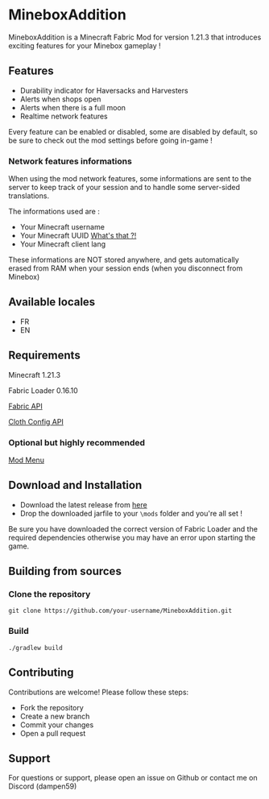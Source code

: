 # MineboxAddition
MineboxAddition is a Minecraft Fabric Mod for version 1.21.3 that introduces exciting features for your Minebox gameplay !

## Features

- Durability indicator for Haversacks and Harvesters
- Alerts when shops open
- Alerts when there is a full moon
- Realtime network features

Every feature can be enabled or disabled, some are disabled by default, so be sure to check out the mod settings before going in-game !

### Network features informations
When using the mod network features, some informations are sent to the server to keep track of your session and to handle some server-sided translations.

The informations used are :
- Your Minecraft username
- Your Minecraft UUID [What's that ?!](https://minecraft.fandom.com/wiki/Universally_unique_identifier)
- Your Minecraft client lang

These informations are NOT stored anywhere, and gets automatically erased from RAM when your session ends (when you disconnect from Minebox)

## Available locales
- FR
- EN

## Requirements
Minecraft 1.21.3

Fabric Loader 0.16.10

[Fabric API](https://cdn.modrinth.com/data/P7dR8mSH/versions/Ybg4nYGj/fabric-api-0.114.0%2B1.21.3.jar)

[Cloth Config API](https://cdn.modrinth.com/data/9s6osm5g/versions/JbVSQUVw/cloth-config-16.0.141-fabric.jar)

### Optional but highly recommended
[Mod Menu](https://cdn.modrinth.com/data/mOgUt4GM/versions/4xPSbh0l/modmenu-12.0.0.jar)

## Download and Installation
- Download the latest release from [here](https://github.com/Dampen59/MineboxAdditions/releases)
- Drop the downloaded jarfile to your ``\mods`` folder and you're all set !

Be sure you have downloaded the correct version of Fabric Loader and the required dependencies otherwise you may have an error upon starting the game.


## Building from sources

### Clone the repository
``git clone https://github.com/your-username/MineboxAddition.git``

### Build
``./gradlew build``

## Contributing
Contributions are welcome! Please follow these steps:

- Fork the repository
- Create a new branch
- Commit your changes
- Open a pull request

## Support

For questions or support, please open an issue on Github or contact me on Discord (dampen59)
